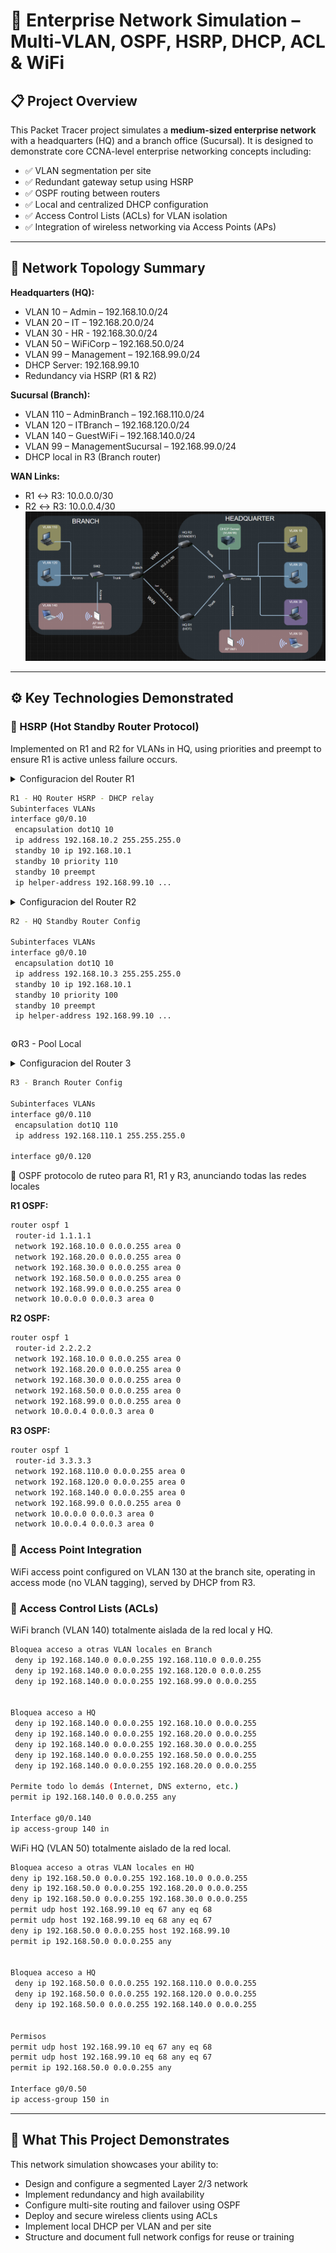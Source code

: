 # 🏢 Enterprise Network Simulation – Multi-VLAN, OSPF, HSRP, DHCP, ACL & WiFi

## 📋 Project Overview
This Packet Tracer project simulates a **medium-sized enterprise network** with a headquarters (HQ) and a branch office (Sucursal). It is designed to demonstrate core CCNA-level enterprise networking concepts including:

- ✅ VLAN segmentation per site
- ✅ Redundant gateway setup using HSRP
- ✅ OSPF routing between routers
- ✅ Local and centralized DHCP configuration
- ✅ Access Control Lists (ACLs) for VLAN isolation
- ✅ Integration of wireless networking via Access Points (APs)

---

## 🧱 Network Topology Summary

**Headquarters (HQ):**
- VLAN 10 – Admin – 192.168.10.0/24
- VLAN 20 – IT – 192.168.20.0/24
- VLAN 30 - HR - 192.168.30.0/24
- VLAN 50 – WiFiCorp – 192.168.50.0/24
- VLAN 99 – Management – 192.168.99.0/24
- DHCP Server: 192.168.99.10
- Redundancy via HSRP (R1 & R2)

**Sucursal (Branch):**
- VLAN 110 – AdminBranch – 192.168.110.0/24
- VLAN 120 – ITBranch – 192.168.120.0/24
- VLAN 140 – GuestWiFi – 192.168.140.0/24
- VLAN 99 – ManagementSucursal – 192.168.99.0/24
- DHCP local in R3 (Branch router)

**WAN Links:**
- R1 ↔ R3: 10.0.0.0/30
- R2 ↔ R3: 10.0.0.4/30
![image alt](https://github.com/hayligg/HSRP---DHCP---AP/blob/74cb5e87f724667a03794be5ea93734946b32da0/Porject%20dhcp%20hsrp.png)
---

## ⚙️ Key Technologies Demonstrated

### 🔀 HSRP (Hot Standby Router Protocol)
Implemented on R1 and R2 for VLANs in HQ, using priorities and preempt to ensure R1 is active unless failure occurs.

<details> 

<summary>Configuracion del Router R1
 
```bash
R1 - HQ Router HSRP - DHCP relay
Subinterfaces VLANs
interface g0/0.10
 encapsulation dot1Q 10
 ip address 192.168.10.2 255.255.255.0
 standby 10 ip 192.168.10.1
 standby 10 priority 110
 standby 10 preempt
 ip helper-address 192.168.99.10 ...
```
 </summary>
 
```bash
R1 - HQ Router Config

Subinterfaces VLANs
interface g0/0.10
 encapsulation dot1Q 10
 ip address 192.168.10.2 255.255.255.0
 standby 10 ip 192.168.10.1
 standby 10 priority 110
 standby 10 preempt
 ip helper-address 192.168.99.10

interface g0/0.20
 encapsulation dot1Q 20
 ip address 192.168.20.2 255.255.255.0
 standby 20 ip 192.168.20.1
 standby 20 priority 110
 standby 20 preempt
 ip helper-address 192.168.99.10

interface g0/0.30
 encapsulation dot1Q 30
 ip address 192.168.30.2 255.255.255.0
 standby 300 ip 192.168.30.1
 standby 30 priority 110
 standby 30 preempt
 ip helper-address 192.168.99.10

interface g0/0.50
 encapsulation dot1Q 50
 ip address 192.168.50.2 255.255.255.0
 standby 50 ip 192.168.50.1
 standby 50 priority 110
 standby 50 preempt
 ip helper-address 192.168.99.10

interface g0/0.99
 encapsulation dot1Q 99
 ip address 192.168.99.2 255.255.255.0
 standby 99 ip 192.168.99.1
 standby 99 priority 110
 standby 99 preempt

WAN a R3
interface g0/1
 ip address 10.0.0.1 255.255.255.252
 no shutdown
```
</details>
<details> 

<summary>Configuracion del Router R2
 
```bash
R2 - HQ Standby Router Config

Subinterfaces VLANs
interface g0/0.10
 encapsulation dot1Q 10
 ip address 192.168.10.3 255.255.255.0
 standby 10 ip 192.168.10.1
 standby 10 priority 100
 standby 10 preempt
 ip helper-address 192.168.99.10 ...
```
 </summary>
 
```bash
R2 - HQ Standby Router Config

Subinterfaces VLANs
interface g0/0.10
 encapsulation dot1Q 10
 ip address 192.168.10.3 255.255.255.0
 standby 10 ip 192.168.10.1
 standby 10 priority 100
 standby 10 preempt
 ip helper-address 192.168.99.10

interface g0/0.20
 encapsulation dot1Q 20
 ip address 192.168.20.3 255.255.255.0
 standby 20 ip 192.168.20.1
 standby 20 priority 100
 standby 20 preempt
 ip helper-address 192.168.99.10

interface g0/0.30
 encapsulation dot1Q 30
 ip address 192.168.30.3 255.255.255.0
 standby 30 ip 192.168.30.1
 standby 30 priority 100
 standby 30 preempt
 ip helper-address 192.168.99.10

interface g0/0.50
 encapsulation dot1Q 50
 ip address 192.168.50.3 255.255.255.0
 standby 50 ip 192.168.50.1
 standby 50 priority 100
 standby 50 preempt
 ip helper-address 192.168.99.10

interface g0/0.99
 encapsulation dot1Q 99
 ip address 192.168.99.3 255.255.255.0
 standby 99 ip 192.168.99.1
 standby 99 priority 100
 standby 99 preempt

! WAN link to R3
interface g0/1
 ip address 10.0.0.5 255.255.255.252
 no shutdown
```
</details>

⚙️R3 - Pool Local

<details> 

<summary>Configuracion del Router 3
 
```bash
R3 - Branch Router Config

Subinterfaces VLANs
interface g0/0.110
 encapsulation dot1Q 110
 ip address 192.168.110.1 255.255.255.0

interface g0/0.120

```
</summary>

```bash
Subinterfaces VLANs
interface g0/0.110
 encapsulation dot1Q 110
 ip address 192.168.110.1 255.255.255.0

interface g0/0.120
 encapsulation dot1Q 120
 ip address 192.168.120.1 255.255.255.0

interface g0/0.140
 encapsulation dot1Q 140
 ip address 192.168.140.1 255.255.255.0

interface g0/0.99
 encapsulation dot1Q 99
 ip address 192.168.99.1 255.255.255.0

DHCP Pools
ip dhcp pool VLAN110
 network 192.168.110.0 255.255.255.0
 default-router 192.168.110.1
 dns-server 8.8.8.8

ip dhcp pool VLAN120
 network 192.168.120.0 255.255.255.0
 default-router 192.168.120.1
 dns-server 8.8.8.8

ip dhcp pool VLAN140
 network 192.168.140.0 255.255.255.0
 default-router 192.168.130.1
 dns-server 8.8.8.8

```
</details>
📡 OSPF protocolo de ruteo para R1, R1 y R3, anunciando todas las redes locales

**R1 OSPF:**

```bash
router ospf 1
 router-id 1.1.1.1
 network 192.168.10.0 0.0.0.255 area 0
 network 192.168.20.0 0.0.0.255 area 0
 network 192.168.30.0 0.0.0.255 area 0
 network 192.168.50.0 0.0.0.255 area 0
 network 192.168.99.0 0.0.0.255 area 0
 network 10.0.0.0 0.0.0.3 area 0
``` 
**R2 OSPF:**

```bash
router ospf 1
 router-id 2.2.2.2
 network 192.168.10.0 0.0.0.255 area 0
 network 192.168.20.0 0.0.0.255 area 0
 network 192.168.30.0 0.0.0.255 area 0
 network 192.168.50.0 0.0.0.255 area 0
 network 192.168.99.0 0.0.0.255 area 0
 network 10.0.0.4 0.0.0.3 area 0

```

**R3 OSPF:**

```bash
router ospf 1
 router-id 3.3.3.3
 network 192.168.110.0 0.0.0.255 area 0
 network 192.168.120.0 0.0.0.255 area 0
 network 192.168.140.0 0.0.0.255 area 0
 network 192.168.99.0 0.0.0.255 area 0
 network 10.0.0.0 0.0.0.3 area 0
 network 10.0.0.4 0.0.0.3 area 0
```
### 📶 Access Point Integration
WiFi access point configured on VLAN 130 at the branch site, operating in access mode (no VLAN tagging), served by DHCP from R3.

### 🚪 Access Control Lists (ACLs)
WiFi branch (VLAN 140) totalmente aislada de la red local y HQ.

```bash
Bloquea acceso a otras VLAN locales en Branch
 deny ip 192.168.140.0 0.0.0.255 192.168.110.0 0.0.0.255
 deny ip 192.168.140.0 0.0.0.255 192.168.120.0 0.0.0.255
 deny ip 192.168.140.0 0.0.0.255 192.168.99.0 0.0.0.255


Bloquea acceso a HQ
 deny ip 192.168.140.0 0.0.0.255 192.168.10.0 0.0.0.255
 deny ip 192.168.140.0 0.0.0.255 192.168.20.0 0.0.0.255
 deny ip 192.168.140.0 0.0.0.255 192.168.30.0 0.0.0.255
 deny ip 192.168.140.0 0.0.0.255 192.168.50.0 0.0.0.255
 deny ip 192.168.140.0 0.0.0.255 192.168.20.0 0.0.0.255

Permite todo lo demás (Internet, DNS externo, etc.)
permit ip 192.168.140.0 0.0.0.255 any

Interface g0/0.140
ip access-group 140 in

```
WiFi HQ (VLAN 50) totalmente aislado de la red local.

```bash
Bloquea acceso a otras VLAN locales en HQ
deny ip 192.168.50.0 0.0.0.255 192.168.10.0 0.0.0.255
deny ip 192.168.50.0 0.0.0.255 192.168.20.0 0.0.0.255
deny ip 192.168.50.0 0.0.0.255 192.168.30.0 0.0.0.255
permit udp host 192.168.99.10 eq 67 any eq 68
permit udp host 192.168.99.10 eq 68 any eq 67
deny ip 192.168.50.0 0.0.0.255 host 192.168.99.10
permit ip 192.168.50.0 0.0.0.255 any 


Bloquea acceso a HQ
 deny ip 192.168.50.0 0.0.0.255 192.168.110.0 0.0.0.255
 deny ip 192.168.50.0 0.0.0.255 192.168.120.0 0.0.0.255
 deny ip 192.168.50.0 0.0.0.255 192.168.140.0 0.0.0.255


Permisos
permit udp host 192.168.99.10 eq 67 any eq 68
permit udp host 192.168.99.10 eq 68 any eq 67
permit ip 192.168.50.0 0.0.0.255 any 

Interface g0/0.50
ip access-group 150 in

```
---

## 🧪 What This Project Demonstrates
This network simulation showcases your ability to:

- Design and configure a segmented Layer 2/3 network
- Implement redundancy and high availability
- Configure multi-site routing and failover using OSPF
- Deploy and secure wireless clients using ACLs
- Implement local DHCP per VLAN and per site
- Structure and document full network configs for reuse or training
